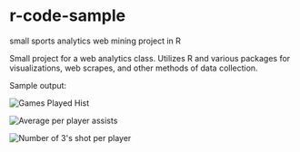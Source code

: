 # r-code-sample
small sports analytics web mining project in R


Small project for a web analytics class. Utilizes R and various packages for visualizations, web scrapes, and other methods of data collection.

Sample output:


![Games Played Hist](https://i.imgur.com/eLkvdno.png)

![Average per player assists](https://i.imgur.com/jzJ5Dyj.png)

![Number of 3's shot per player](https://i.imgur.com/NkyMf1i.png)
